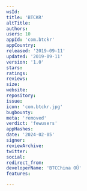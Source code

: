 ```yaml
---
wsId: 
title: 'BTCKR'
altTitle: 
authors: 
users: 10
appId: 'com.btckr'
appCountry: 
released: '2019-09-11'
updated: '2019-09-11'
version: '1.0'
stars: 
ratings: 
reviews: 
size: 
website: 
repository: 
issue: 
icon: 'com.btckr.jpg'
bugbounty: 
meta: 'removed'
verdict: 'fewusers'
appHashes: 
date: '2024-02-05'
signer: 
reviewArchive: 
twitter: 
social: 
redirect_from: 
developerName: 'BTCChina OÜ'
features: 

---
```


